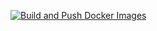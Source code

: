 [![Build and Push Docker Images](https://github.com/Lazarev-Cloud/docker-images/actions/workflows/docker-build.yml/badge.svg?branch=main)](https://github.com/Lazarev-Cloud/docker-images/actions/workflows/docker-build.yml)
